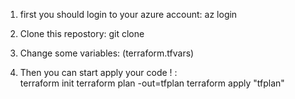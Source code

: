 1.  first you should login to your azure account:
    az login

2.  Clone this repostory:
    git clone 

3.   Change some variables:
     (terraform.tfvars)
     
5.  Then you can start   apply your code ! :    
    terraform init
    terraform plan -out=tfplan
    terraform apply "tfplan"
